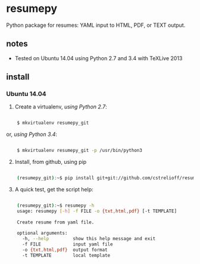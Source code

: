 # resumepy

Python package for resumes: YAML input to HTML, PDF, or TEXT output.

## notes

* Tested on Ubuntu 14.04 using Python 2.7 and 3.4 with TeXLive 2013

## install


### Ubuntu 14.04

1. Create a virtualenv, *using Python 2.7*:

``` bash

    $ mkvirtualenv resumepy_git

```

or, *using Python 3.4*:


``` bash

    $ mkvirtualenv resumepy_git -p /usr/bin/python3

```


2. Install, from github, using pip

``` bash

    (resumepy_git):~$ pip install git+git://github.com/cstrelioff/resumepy

```

3. A quick test, get the script help:

``` bash

    (resumepy_git):~$ resumepy -h
    usage: resumepy [-h] -f FILE -o {txt,html,pdf} [-t TEMPLATE]
    
    Create resume from yaml file.
    
    optional arguments:
      -h, --help         show this help message and exit
      -f FILE            input yaml file
      -o {txt,html,pdf}  output format
      -t TEMPLATE        local template

```

